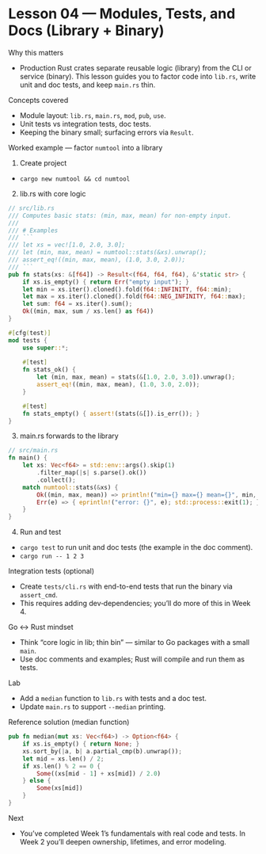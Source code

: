 # Lesson 04 — Modules, Tests, and Docs (Library + Binary)

Why this matters
- Production Rust crates separate reusable logic (library) from the CLI or service (binary). This lesson guides you to factor code into `lib.rs`, write unit and doc tests, and keep `main.rs` thin.

Concepts covered
- Module layout: `lib.rs`, `main.rs`, `mod`, `pub`, `use`.
- Unit tests vs integration tests, doc tests.
- Keeping the binary small; surfacing errors via `Result`.

Worked example — factor `numtool` into a library

1) Create project
- `cargo new numtool && cd numtool`

2) lib.rs with core logic
```rust
// src/lib.rs
/// Computes basic stats: (min, max, mean) for non-empty input.
///
/// # Examples
/// ```
/// let xs = vec![1.0, 2.0, 3.0];
/// let (min, max, mean) = numtool::stats(&xs).unwrap();
/// assert_eq!((min, max, mean), (1.0, 3.0, 2.0));
/// ```
pub fn stats(xs: &[f64]) -> Result<(f64, f64, f64), &'static str> {
    if xs.is_empty() { return Err("empty input"); }
    let min = xs.iter().cloned().fold(f64::INFINITY, f64::min);
    let max = xs.iter().cloned().fold(f64::NEG_INFINITY, f64::max);
    let sum: f64 = xs.iter().sum();
    Ok((min, max, sum / xs.len() as f64))
}

#[cfg(test)]
mod tests {
    use super::*;
    
    #[test]
    fn stats_ok() {
        let (min, max, mean) = stats(&[1.0, 2.0, 3.0]).unwrap();
        assert_eq!((min, max, mean), (1.0, 3.0, 2.0));
    }

    #[test]
    fn stats_empty() { assert!(stats(&[]).is_err()); }
}
```

3) main.rs forwards to the library
```rust
// src/main.rs
fn main() {
    let xs: Vec<f64> = std::env::args().skip(1)
        .filter_map(|s| s.parse().ok())
        .collect();
    match numtool::stats(&xs) {
        Ok((min, max, mean)) => println!("min={} max={} mean={}", min, max, mean),
        Err(e) => { eprintln!("error: {}", e); std::process::exit(1); }
    }
}
```

4) Run and test
- `cargo test` to run unit and doc tests (the example in the doc comment).
- `cargo run -- 1 2 3`

Integration tests (optional)
- Create `tests/cli.rs` with end-to-end tests that run the binary via `assert_cmd`.
- This requires adding dev‑dependencies; you’ll do more of this in Week 4.

Go ↔ Rust mindset
- Think “core logic in lib; thin bin” — similar to Go packages with a small `main`.
- Use doc comments and examples; Rust will compile and run them as tests.

Lab
- Add a `median` function to `lib.rs` with tests and a doc test.
- Update `main.rs` to support `--median` printing.

Reference solution (median function)
```rust
pub fn median(mut xs: Vec<f64>) -> Option<f64> {
    if xs.is_empty() { return None; }
    xs.sort_by(|a, b| a.partial_cmp(b).unwrap());
    let mid = xs.len() / 2;
    if xs.len() % 2 == 0 {
        Some((xs[mid - 1] + xs[mid]) / 2.0)
    } else {
        Some(xs[mid])
    }
}
```

Next
- You’ve completed Week 1’s fundamentals with real code and tests. In Week 2 you’ll deepen ownership, lifetimes, and error modeling.

